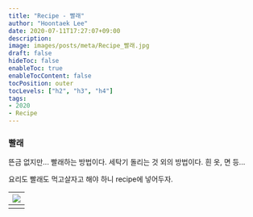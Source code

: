 ```yaml
---
title: "Recipe - 빨래"
author: "Hoontaek Lee"
date: 2020-07-11T17:27:07+09:00
description:
image: images/posts/meta/Recipe_빨래.jpg
draft: false
hideToc: false
enableToc: true
enableTocContent: false
tocPosition: outer
tocLevels: ["h2", "h3", "h4"]
tags:
- 2020
- Recipe
---
```


### 빨래

뜬금 없지만... 빨래하는 방법이다. 세탁기 돌리는 것 외의 방법이다. 흰 옷, 면 등... 

요리도 빨래도 먹고살자고 해야 하니 recipe에 넣어두자.

| <img src="/en/posts/Recipe/Recipe_페이지_8.jpg" style="zoom:100%;" /> |
| :----------------------------------------------------------: |
|                                                              |